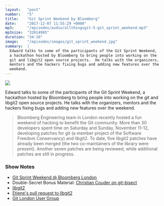 ```yaml
---
layout:   "post"
number:   "5"
title:    "Git Sprint Weekend by Bloomberg"
date:     "2017-12-07 11:55:29 +0000"
mp3:      "/episodes/audio/allthingsgit-5-git_sprint_weekend.mp3"
mp3size:  "32814985"
duration: "34:10"
image:    "/episodes/images/git_sprint_weekend.jpg"
summary:  |
  Edward talks to some of the participants of the Git Sprint Weekend,
  a hackathon hosted by Bloomberg to bring people into working on the
  git and libgit2 open source projects.  He talks with the organizers,
  mentors and the hackers fixing bugs and adding new features over the
  weekend.
---
```


<div id="profile">
    <img src="images/git_sprint_weekend.jpg" class="profile_photo">
</div>

Edward talks to some of the participants of the Git Sprint Weekend,
a hackathon hosted by Bloomberg to bring people into working on the
git and libgit2 open source projects.  He talks with the organizers,
mentors and the hackers fixing bugs and adding new features over the
weekend.

> Bloomberg Engineering team in London recently hosted a fun weekend of
> hacking to benefit the Git community. More than 30 developers spent time
> on Saturday and Sunday, November 11-12, developing patches for git (a
> member project of the Software Freedom Conservancy) and libgit2. To date,
> five libgit2 patches have already been merged (the two co-maintainers
> of the library were present). Another seven patches are being reviewed,
> while additional patches are still in progress.

### Show Notes

* [Git Sprint Weekend @ Bloomberg London](https://www.techatbloomberg.com/blog/git-sprint-weekend-bloomberg-london/)
* Double-Secret Bonus Material: [Christian Couder on git-bisect](/episodes/audio/allthingsgit-bonus-christian_couder_git_bisect.mp3)
* [libgit2](https://github.com/libgit2/libgit2)
* [Etiene's pull request to libgit2](https://github.com/libgit2/libgit2/pull/4407)
* [Git London User Group](http://londongit.org/)

